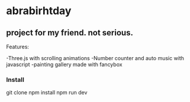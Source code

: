 # abrabirhtday



## project for my friend. not serious.

Features:

  -Three.js with scrolling animations
  -Number counter and auto music with javascript
  -painting gallery made with fancybox
  
 ### Install
 
 git clone <this-repo>
npm install
npm run dev
  
  


